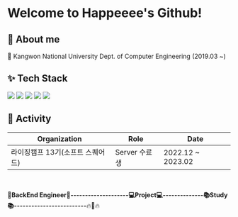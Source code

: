 # Welcome to Happeeee's Github!

## :raising_hand: About me
:school: Kangwon National University Dept. of Computer Engineering (2019.03 ~)

## :sparkles: Tech Stack
 <img src="https://img.shields.io/badge/JAVA-FF9E0F?style=flat-square&logo=java&logoColor=white"/> <img src="https://img.shields.io/badge/C++-00599C?style=flat-square&logo=c++&logoColor=white"/> <img src="https://img.shields.io/badge/Spring Boot-6DB33F?style=flat-square&logo=Spring Boot&logoColor=white"/> <img src="https://img.shields.io/badge/MySQL-4479A1?style=flat-square&logo=MySQL&logoColor=white"/> <img src="https://img.shields.io/badge/AWS-232F3E?style=flat-square&logo=Amazon AWS&logoColor=white"/> 

## :running: Activity
|Organization|Role|Date|
 |---|---|---|
|라이징캠프 13기(소프트 스퀘어드)|Server 수료생|2022.12 ~ 2023.02|

</br>

:star2:**BackEnd Engineer:star2:--------------------:computer:Project:computer:--------------:books:Study:books:-------------------------**:fire::running::fire:
